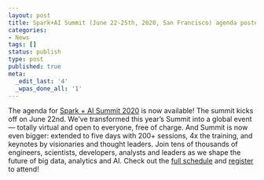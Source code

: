 ```yaml
---
layout: post
title: Spark+AI Summit (June 22-25th, 2020, San Francisco) agenda posted
categories:
- News
tags: []
status: publish
type: post
published: true
meta:
  _edit_last: '4'
  _wpas_done_all: '1'
---
```


The agenda for <a href="https://databricks.com/sparkaisummit/north-america">Spark + AI Summit 2020</a> is now available! The summit kicks off on June 22nd. We’ve transformed this year’s Summit into a global event — totally virtual and open to everyone, free of charge. And Summit is now even bigger: extended to five days with 200+ sessions, 4x the training, and keynotes by visionaries and thought leaders. Join tens of thousands of engineers, scientists, developers, analysts and leaders as we shape the future of big data, analytics and AI. Check out the <a href="https://databricks.com/sparkaisummit/north-america/schedule">full schedule</a> and <a href="https://myeventi.events/sparkaisummit20/na/register">register</a> to attend!
